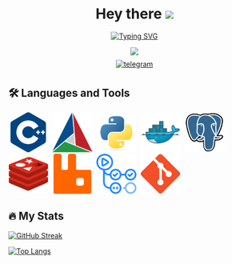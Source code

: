 <h1 align="center"> Hey there <img src="https://media.giphy.com/media/hvRJCLFzcasrR4ia7z/giphy.gif" width="25px"> </h1>

<p align="center">
  <a href="https://git.io/typing-svg"><img src="https://readme-typing-svg.demolab.com?font=Fira+Code&weight=600&size=60&pause=1000&color=fb8c00&center=true&vCenter=true&width=800&height=80&lines=%D0%A1%2B%2B+developer" alt="Typing SVG" /></a>
</p>

<div id="header" align="center">
  <img src="https://i.giphy.com/media/v1.Y2lkPTc5MGI3NjExdXU2bWJyNXN6dmNyM3M0Z3d4ZTZ3dTY0NG5jenJlZ3l1eHA5MGVpeSZlcD12MV9pbnRlcm5hbF9naWZfYnlfaWQmY3Q9Zw/1vlBgKjXEz1jTtsuiH/giphy.gif" width="100"/>
  <div id="badges">
   <a href="https://t.me/byteihq">
      <img src="https://badgen.net/badge/icon/Telegram?icon=telegram&label" alt="telegram" style="vertical-align:top; margin:6px 4px">
   </a>
  </div>
</div>

## :hammer_and_wrench: Languages and Tools
<div>
  <img src="https://github.com/devicons/devicon/blob/master/icons/cplusplus/cplusplus-plain.svg" title="CPP" alt="CPP" width="80" height="80"/>&nbsp;
  <img src="https://github.com/devicons/devicon/blob/master/icons/cmake/cmake-original.svg" title="CMake" alt="CMake" width="80" height="80"/>&nbsp;
  <img src="https://github.com/devicons/devicon/blob/master/icons/python/python-original.svg" title="Python" alt="Python" width="80" height="80"/>&nbsp;
  <img src="https://github.com/devicons/devicon/blob/master/icons/docker/docker-original.svg" title="Docker" alt="Docker" width="80" height="80"/>&nbsp;
  <img src="https://github.com/devicons/devicon/blob/master/icons/postgresql/postgresql-original.svg" title="PostgreSQL" alt="PostgreSQL" width="80" height="80"/>&nbsp;
  <img src="https://github.com/devicons/devicon/blob/master/icons/redis/redis-original.svg" title="Redis" alt="Redis" width="80" height="80"/>&nbsp;
  <img src="https://github.com/devicons/devicon/blob/master/icons/rabbitmq/rabbitmq-original.svg" title="RabbitMQ" alt="RabbitMQ" width="80" height="80"/>&nbsp;
  <img src="https://github.com/devicons/devicon/blob/master/icons/githubactions/githubactions-original.svg" title="GitHub Actions" alt="GitHub Actions" width="80" height="80"/>&nbsp;
  <img src="https://github.com/devicons/devicon/blob/master/icons/git/git-original.svg" title="Git" alt="Git" width="80" height="80"/>
</div>

## :fire: My Stats
[![GitHub Streak](https://streak-stats.demolab.com?user=byteihq&theme=dark&hide_border=true)](https://git.io/streak-stats)

[![Top Langs](https://github-readme-stats.vercel.app/api/top-langs/?username=byteihq&layout=compact&theme=vision-friendly-dark)](https://github.com/anuraghazra/github-readme-stats)
